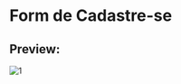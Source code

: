 # Form de Cadastre-se
## Preview:

![1](https://user-images.githubusercontent.com/101675852/198088426-5841f448-9dc1-42ab-b520-4aa3bae54868.png)
